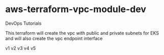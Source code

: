 # aws-terraform-vpc-module-dev
DevOps Tutorials
<p>This terraform will create the vpc with public and private subnets for EKS and will also create the vpc endpoint interface </p>

v1 v2 v3 v4 v5
